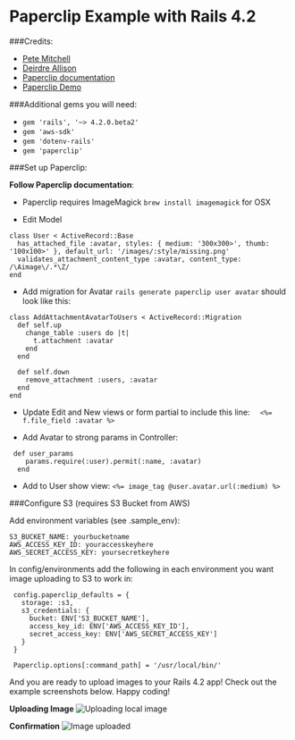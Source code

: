 # Paperclip Example with Rails 4.2

###Credits:
* [Pete Mitchell](https://github.com/petemmitchell)
* [Deirdre Allison](https://github.com/deirdreallison)
* [Paperclip documentation](https://github.com/thoughtbot/paperclip)
* [Paperclip Demo](https://github.com/thoughtbot/paperclip_demo)

###Additional gems you will need:
* `gem 'rails', '~> 4.2.0.beta2'`
* `gem 'aws-sdk'`
* `gem 'dotenv-rails'`
* `gem 'paperclip'`

###Set up Paperclip:

**Follow Paperclip documentation**:

* Paperclip requires ImageMagick
```brew install imagemagick``` for OSX

* Edit Model
```
class User < ActiveRecord::Base
  has_attached_file :avatar, styles: { medium: '300x300>', thumb: '100x100>' }, default_url: '/images/:style/missing.png'
  validates_attachment_content_type :avatar, content_type: /\Aimage\/.*\Z/
end
```

* Add migration for Avatar
```rails generate paperclip user avatar```
should look like this:
```
class AddAttachmentAvatarToUsers < ActiveRecord::Migration
  def self.up
    change_table :users do |t|
      t.attachment :avatar
    end
  end

  def self.down
    remove_attachment :users, :avatar
  end
end
```

* Update Edit and New views or form partial to include this line:
```  <%= f.file_field :avatar %>```

* Add Avatar to strong params in Controller:
```
 def user_params
    params.require(:user).permit(:name, :avatar)
  end
  ```

* Add to User show view:
```<%= image_tag @user.avatar.url(:medium) %>```


###Configure S3 (requires S3 Bucket from AWS)

Add environment variables (see .sample_env):
```
S3_BUCKET_NAME: yourbucketname
AWS_ACCESS_KEY_ID: youraccesskeyhere
AWS_SECRET_ACCESS_KEY: yoursecretkeyhere
```

In config/environments add the following in each environment you want image uploading to S3 to work in:
 ```
  config.paperclip_defaults = {
    storage: :s3,
    s3_credentials: {
      bucket: ENV['S3_BUCKET_NAME'],
      access_key_id: ENV['AWS_ACCESS_KEY_ID'],
      secret_access_key: ENV['AWS_SECRET_ACCESS_KEY']
    }
  }

  Paperclip.options[:command_path] = '/usr/local/bin/'
  ```

And you are ready to upload images to your Rails 4.2 app! Check out the example
screenshots below. Happy coding!

**Uploading Image**
![Uploading local image](http://dl.dropbox.com/s/qb5y8xsok9s1a85/Screen%20Shot%202014-10-19%20at%203.20.59%20PM.png?dl=0)

**Confirmation**
![Image uploaded](http://dl.dropbox.com/s/pdu56vqdas238be/Screen%20Shot%202014-10-19%20at%203.21.31%20PM.png?dl=0)
